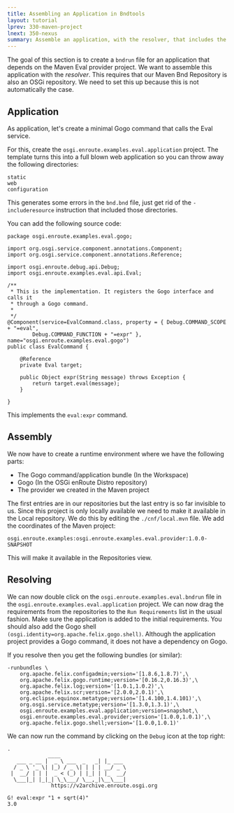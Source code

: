 ```yaml
---
title: Assembling an Application in Bndtools
layout: tutorial
lprev: 330-maven-project
lnext: 350-nexus
summary: Assemble an application, with the resolver, that includes the Maven Eval provider project
---
```


The goal of this section is to create a `bndrun` file for an application that depends on the Maven Eval provider project. We want to assemble this application with the _resolver_. This requires that our Maven Bnd Repository is also an OSGi repository. We need to set this up because this is not automatically the case.

## Application

As application, let's create a minimal Gogo command that calls the Eval service.

For this, create the `osgi.enroute.examples.eval.application` project. The template turns this into a full blown web application so you can throw away the following directories:

	static
	web
	configuration
	
This generates some errors in the `bnd.bnd` file, just get rid of the `-includeresource` instruction that included those directories.

You can add the following source code:

	package osgi.enroute.examples.eval.gogo;
	
	import org.osgi.service.component.annotations.Component;
	import org.osgi.service.component.annotations.Reference;
	
	import osgi.enroute.debug.api.Debug;
	import osgi.enroute.examples.eval.api.Eval;
	
	/**
	 * This is the implementation. It registers the Gogo interface and calls it
	 * through a Gogo command.
	 * 
	 */
	@Component(service=EvalCommand.class, property = { Debug.COMMAND_SCOPE + "=eval",
			Debug.COMMAND_FUNCTION + "=expr" }, name="osgi.enroute.examples.eval.gogo")
	public class EvalCommand {
		
		@Reference
		private Eval target;
	
		public Object expr(String message) throws Exception {
			return target.eval(message);
		}
	
	}

This implements the `eval:expr` command.

##  Assembly

We now have to create a runtime environment where we have the following parts:

* The Gogo command/application bundle (In the Workspace)
* Gogo (In the OSGi enRoute Distro repository)
* The provider we created in the Maven project

The first entries are in our repositories but the last entry is so far invisible to us. Since this project is only locally available we need to make it available in the Local repository. We do this by editing the `./cnf/local.mvn` file. We add the coordinates of the Maven project:

	osgi.enroute.examples:osgi.enroute.examples.eval.provider:1.0.0-SNAPSHOT

This will make it available in the Repositories view.

## Resolving

We can now double click on the `osgi.enroute.examples.eval.bndrun` file in the `osgi.enroute.examples.eval.application` project. We can now drag the requirements from the repositories to the `Run Requirements` list in the usual fashion. Make sure the application is added to the initial requirements. You should also add the Gogo shell `(osgi.identity=org.apache.felix.gogo.shell)`. Although the application project provides a Gogo command, it does not have a dependency on Gogo.

If you resolve then you get the following bundles (or similar):

	-runbundles \
		org.apache.felix.configadmin;version='[1.8.6,1.8.7)',\
		org.apache.felix.gogo.runtime;version='[0.16.2,0.16.3)',\
		org.apache.felix.log;version='[1.0.1,1.0.2)',\
		org.apache.felix.scr;version='[2.0.0,2.0.1)',\
		org.eclipse.equinox.metatype;version='[1.4.100,1.4.101)',\
		org.osgi.service.metatype;version='[1.3.0,1.3.1)',\
		osgi.enroute.examples.eval.application;version=snapshot,\
		osgi.enroute.examples.eval.provider;version='[1.0.0,1.0.1)',\
		org.apache.felix.gogo.shell;version='[1.0.0,1.0.1)'

We can now run the command by clicking on the `Debug` icon at the top right:

	.
	             ____
	   ___ _ __ |  _ \ ___  _   _| |_ ___ 
	  / _ \ '_ \| |_) / _ \| | | | __/ _ \
	 |  __/ | | |  _ < (_) | |_| | |_  __/
	  \___|_| |_|_| \_\___/ \__,_|\__\___|
	              https://v2archive.enroute.osgi.org
	              
	G! eval:expr "1 + sqrt(4)"
	3.0



 

